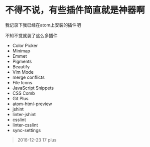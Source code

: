 # 不得不说，有些插件简直就是神器啊

我记录下我已经在atom上安装的插件吧

不知不觉就装了这么多插件


- Color Picker
- Minimap
- Emmet
- Pigments
- Beautify
- Vim Mode
- merge conflicts
- File Icons
- JavaScript Snippets
- CSS Comb
- Git Plus
- atom-html-preview
- jshint
- linter-jshint
- csslint
- linter-csslint
- sync-settings
> 2016-12-23  17 plus
